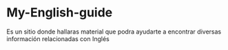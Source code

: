 # My-English-guide
Es un sitio donde hallaras material que podra ayudarte a encontrar diversas información relacionadas con Inglés
